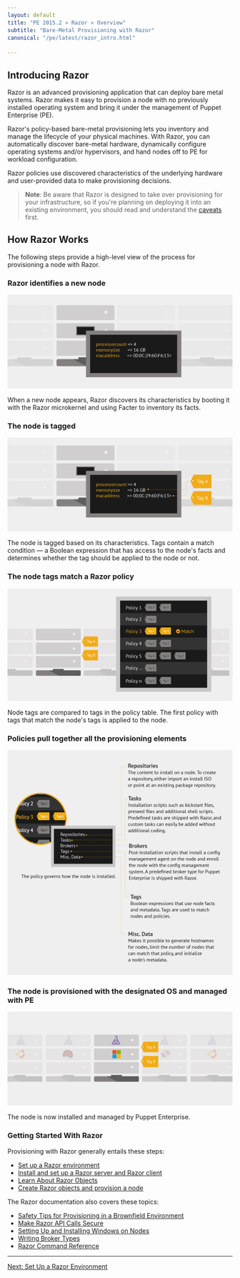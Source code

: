 ```yaml
---
layout: default
title: "PE 2015.2 » Razor » Overview"
subtitle: "Bare-Metal Provisioning with Razor"
canonical: "/pe/latest/razor_intro.html"

---
```

[razor-1]: ./images/razor/razor-1.png
[razor-2]: ./images/razor/razor-2.png
[razor-3]: ./images/razor/razor-3.png
[razor-4]: ./images/razor/razor-4.png
[razor-5]: ./images/razor/razor-5.png


## Introducing Razor

Razor is an advanced provisioning application that can deploy bare metal systems. Razor makes it easy to provision a node with no previously installed operating system and bring it under the management of Puppet Enterprise (PE).

Razor's policy-based bare-metal provisioning lets you inventory and manage the lifecycle of your physical machines. With Razor, you can automatically discover bare-metal hardware, dynamically configure operating systems and/or hypervisors, and hand nodes off to PE for workload configuration.

Razor policies use discovered characteristics of the underlying hardware and user-provided data to make provisioning decisions.

>**Note**: Be aware that Razor is designed to take over provisioning for your infrastructure, so if you're planning on deploying it into an existing environment, you should read and understand the [caveats](./razor_brownfield.html) first.

## How Razor Works
The following steps provide a high-level view of the process for provisioning a node with Razor.

### Razor identifies a new node

![bare node][razor-1]

When a new node appears, Razor discovers its characteristics by booting it with the Razor microkernel and using Facter to inventory its facts.

### The node is tagged

![tags applied][razor-2]

The node is tagged based on its characteristics. Tags contain a match condition &#8212; a Boolean expression that has access to the node's facts and determines whether the tag should be applied to the node or not.

### The node tags match a Razor policy

![tags compared to policies][razor-3]

Node tags are compared to tags in the policy table. The first policy with tags that match the node's tags is applied to the node.

### Policies pull together all the provisioning elements

![policies][razor-4]


### The node is provisioned with the designated OS and managed with PE

![policy applied][razor-5]

The node is now installed and managed by Puppet Enterprise.

### Getting Started With Razor

Provisioning with Razor generally entails these steps:

+ [Set up a Razor environment](./razor_prereqs.html)
+ [Install and set up a Razor server and Razor client](./razor_install.html)
+ [Learn About Razor Objects](./razor_objects.html)
+ [Create Razor objects and provision a node](./razor_using.html)

The Razor documentation also covers these topics:

+ [Safety Tips for Provisioning in a Brownfield Environment](./razor_brownfield.html)
+ [Make Razor API Calls Secure](./razor_secure_apis.html)
+ [Setting Up and Installing Windows on Nodes](./razor_windows_install.html)
+ [Writing Broker Types](./razor_brokertypes.html)
+ [Razor Command Reference](./razor_reference.html)



 * * *


[Next: Set Up a Razor Environment](./razor_prereqs.html)
